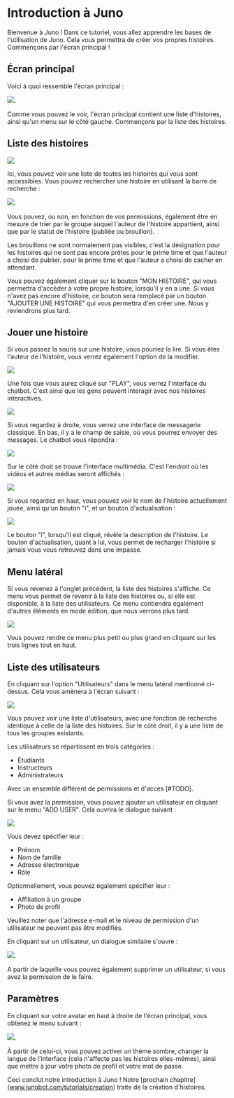 # Introduction à Juno

Bienvenue à Juno ! Dans ce tutoriel, vous allez apprendre les bases de l'utilisation de Juno.
Cela vous permettra de créer vos propres histoires. Commençons par l'écran principal !

## Écran principal

Voici à quoi ressemble l'écran principal :

<img src="main-screen_fr.png">.

Comme vous pouvez le voir, l'écran principal contient une liste d'histoires, ainsi qu'un menu sur le côté gauche. Commençons par la liste des histoires.

## Liste des histoires

<img src="story-list_fr.png">

Ici, vous pouvez voir une liste de toutes les histoires qui vous sont accessibles. Vous pouvez rechercher une histoire
en utilisant la barre de recherche :

<img src="search-bar_fr.png">.

Vous pouvez, ou non, en fonction de vos permissions, également être en mesure de trier par le groupe auquel
l'auteur de l'histoire appartient, ainsi que par le statut de l'histoire (publiée ou brouillon).

Les brouillons ne sont normalement pas visibles, c'est la désignation pour les histoires qui ne sont pas encore prêtes pour le prime time et que l'auteur a choisi de publier.
pour le prime time et que l'auteur a choisi de cacher en attendant.

Vous pouvez également cliquer sur le bouton "MON HISTOIRE", qui vous permettra d'accéder à votre propre histoire, lorsqu'il y en a une. Si vous n'avez pas encore d'histoire, ce bouton sera remplacé par un bouton "AJOUTER UNE HISTOIRE" qui vous permettra d'en créer une. Nous y reviendrons plus tard.

## Jouer une histoire

Si vous passez la souris sur une histoire, vous pourrez la lire. Si vous êtes l'auteur de l'histoire, vous verrez également l'option de la modifier.

<img src="story-mouseover_fr.png">

Une fois que vous aurez cliqué sur "PLAY", vous verrez l'interface du chatbot. C'est ainsi que les gens peuvent interagir avec nos histoires interactives.

<img src="chatbot-interface-full_fr.png">

Si vous regardez à droite, vous verrez une interface de messagerie classique. En bas, il y a le champ de saisie, où vous pourrez envoyer des messages. Le chatbot vous répondra :

<img src="chatbot-messaging-bar_fr.png">

Sur le côté droit se trouve l'interface multimédia. C'est l'endroit où les vidéos et autres médias seront affichés :

<img src="chatbot-video-interface_fr.png">

Si vous regardez en haut, vous pouvez voir le nom de l'histoire actuellement jouée, ainsi qu'un bouton "i", et un bouton d'actualisation :

<img src="chatbot-video-interface-top_fr.png">

Le bouton "i", lorsqu'il est cliqué, révèle la description de l'histoire. Le bouton d'actualisation, quant à lui, vous permet de recharger l'histoire si jamais vous vous retrouvez dans une impasse.

## Menu latéral

Si vous revenez à l'onglet précédent, la liste des histoires s'affiche. Ce menu vous permet de revenir à la liste des histoires ou, si elle est disponible, à la liste des utilisateurs. Ce menu contiendra également d'autres éléments en mode édition, que nous verrons plus tard.

<img src="sidebar_fr.png">

Vous pouvez rendre ce menu plus petit ou plus grand en cliquant sur les trois lignes tout en haut.

## Liste des utilisateurs

En cliquant sur l'option "Utilisateurs" dans le menu latéral mentionné ci-dessus. Cela vous amènera à l'écran suivant :

<img src="user-list_fr.png">

Vous pouvez voir une liste d'utilisateurs, avec une fonction de recherche identique à celle de la liste des histoires.
Sur le côté droit, il y a une liste de tous les groupes existants.

Les utilisateurs se répartissent en trois catégories :

* Étudiants
* Instructeurs
* Administrateurs

Avec un ensemble différent de permissions et d'accès [#TODO].

Si vous avez la permission, vous pouvez ajouter un utilisateur en cliquant sur le menu "ADD USER". Cela ouvrira le dialogue suivant :

<img src="add-user-dialog_fr.png">

Vous devez spécifier leur :

* Prénom
* Nom de famille
* Adresse électronique
* Rôle

Optionnellement, vous pouvez également spécifier leur :

* Affiliation à un groupe
* Photo de profil

Veuillez noter que l'adresse e-mail et le niveau de permission d'un utilisateur ne peuvent pas être modifiés.

En cliquant sur un utilisateur, un dialogue similaire s'ouvre :

<img src="edit-user-dialog_fr.png">.

A partir de laquelle vous pouvez également supprimer un utilisateur, si vous avez la permission de le faire.

## Paramètres

En cliquant sur votre avatar en haut à droite de l'écran principal, vous obtenez le menu suivant :

<img src="settings_fr.png">.

À partir de celui-ci, vous pouvez activer un thème sombre, changer la langue de l'interface (cela n'affecte pas les histoires elles-mêmes), ainsi que mettre à jour votre photo de profil et votre mot de passe.

Ceci conclut notre introduction à Juno ! Notre [prochain chapitre] (www.junobot.com/tutorials/creation) traite de la création d'histoires.
